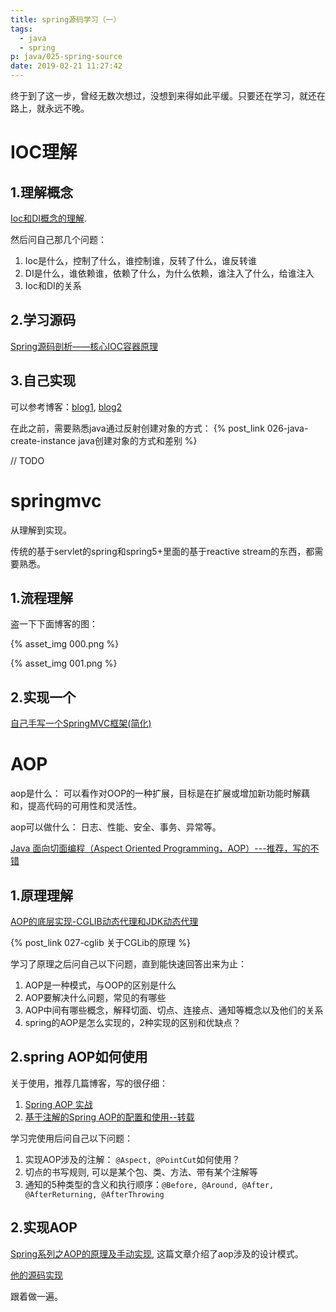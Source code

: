 ```yaml
---
title: spring源码学习（一）
tags:
  - java
  - spring
p: java/025-spring-source
date: 2019-02-21 11:27:42
---
```


终于到了这一步，曾经无数次想过，没想到来得如此平缓。只要还在学习，就还在路上，就永远不晚。

# IOC理解

## 1.理解概念
[Ioc和DI概念的理解](https://jinnianshilongnian.iteye.com/blog/1413846).

然后问自己那几个问题：
1. Ioc是什么，控制了什么，谁控制谁，反转了什么，谁反转谁
2. DI是什么，谁依赖谁，依赖了什么，为什么依赖，谁注入了什么，给谁注入
3. Ioc和DI的关系

## 2.学习源码
[Spring源码剖析——核心IOC容器原理](https://blog.csdn.net/lisongjia123/article/details/52129340)

## 3.自己实现

可以参考博客：[blog1](https://segmentfault.com/a/1190000013130650), [blog2](https://www.jianshu.com/p/72aeb5d94360)

在此之前，需要熟悉java通过反射创建对象的方式： {% post_link 026-java-create-instance  java创建对象的方式和差别 %}


// TODO

# springmvc
从理解到实现。

传统的基于servlet的spring和spring5+里面的基于reactive stream的东西，都需要熟悉。

## 1.流程理解
盗一下下面博客的图：

{% asset_img 000.png %}

{% asset_img 001.png %}


## 2.实现一个
[自己手写一个SpringMVC框架(简化)](https://my.oschina.net/liughDevelop/blog/1622646)

# AOP

aop是什么： 可以看作对OOP的一种扩展，目标是在扩展或增加新功能时解藕和，提高代码的可用性和灵活性。

aop可以做什么： 日志、性能、安全、事务、异常等。

[Java 面向切面编程（Aspect Oriented Programming，AOP）---推荐，写的不错](https://www.cnblogs.com/liuning8023/p/4343957.html)

## 1.原理理解

[AOP的底层实现-CGLIB动态代理和JDK动态代理](https://blog.csdn.net/dreamrealised/article/details/12885739)

{% post_link 027-cglib 关于CGLib的原理 %}

学习了原理之后问自己以下问题，直到能快速回答出来为止：
1. AOP是一种模式，与OOP的区别是什么
2. AOP要解决什么问题，常见的有哪些
3. AOP中间有哪些概念，解释切面、切点、连接点、通知等概念以及他们的关系
4. spring的AOP是怎么实现的，2种实现的区别和优缺点？

## 2.spring AOP如何使用

关于使用，推荐几篇博客，写的很仔细：
1. [Spring AOP 实战](https://segmentfault.com/a/1190000007469982)
2. [基于注解的Spring AOP的配置和使用--转载](https://www.cnblogs.com/davidwang456/p/4013631.html)

学习完使用后问自己以下问题：
1. 实现AOP涉及的注解： `@Aspect, @PointCut`如何使用？
2. 切点的书写规则, 可以是某个包、类、方法、带有某个注解等
3. 通知的5种类型的含义和执行顺序：`@Before, @Around, @After, @AfterReturning, @AfterThrowing`


## 2.实现AOP

[Spring系列之AOP的原理及手动实现](https://juejin.im/post/5c1c402b6fb9a049a570df27), 这篇文章介绍了aop涉及的设计模式。

[他的源码实现](https://github.com/lliyu/myspring/tree/master/src/main/java/aop)

跟着做一遍。



